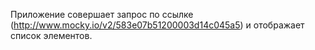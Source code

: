Приложение совершает запрос по ссылке (http://www.mocky.io/v2/583e07b51200003d14c045a5) и отображает список элементов.
